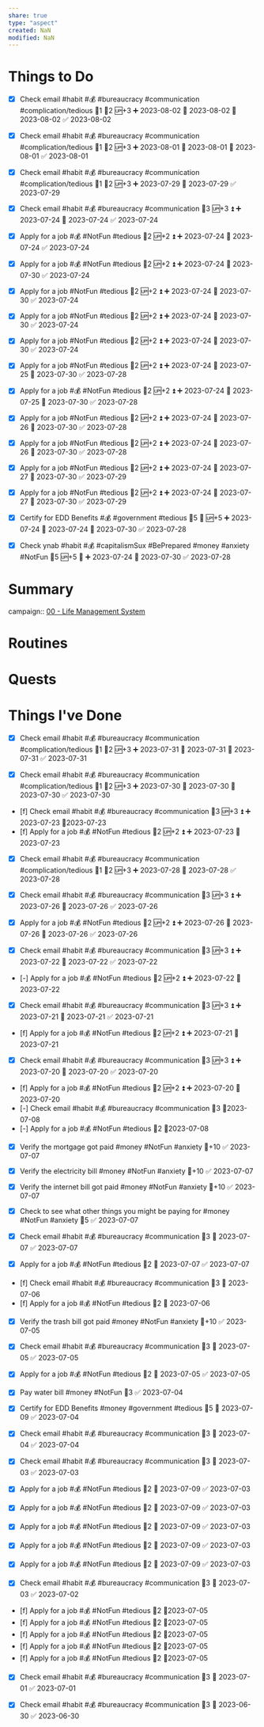 ```yaml
---
share: true
type: "aspect"
created: NaN 
modified: NaN
---
```


# Things to Do
- [x] Check email #habit #💰 #bureaucracy #communication #complication/tedious 🍅1 🥄2 🆙+3 ➕ 2023-08-02 🛫 2023-08-02 📅 2023-08-02 ✅ 2023-08-02
- [x] Check email #habit #💰 #bureaucracy #communication #complication/tedious 🍅1 🥄2 🆙+3 ➕ 2023-08-01 🛫 2023-08-01 📅 2023-08-01 ✅ 2023-08-01

- [x] Check email #habit #💰 #bureaucracy #communication #complication/tedious 🍅1 🥄2 🆙+3 ➕ 2023-07-29 📅 2023-07-29 ✅ 2023-07-29


- [x] Check email #habit #💰 #bureaucracy #communication 🥄3 🆙+3 ⏫ ➕ 2023-07-24 📅 2023-07-24 ✅ 2023-07-24
- [x] Apply for a job #💰 #NotFun #tedious 🥄2 🆙+2 ⏫ ➕ 2023-07-24 📅 2023-07-24 ✅ 2023-07-24
- [x] Apply for a job #💰 #NotFun #tedious 🥄2 🆙+2 ⏫ ➕ 2023-07-24 📅 2023-07-30 ✅ 2023-07-24
- [x] Apply for a job #NotFun #tedious 🥄2 🆙+2 ⏫ ➕ 2023-07-24 📅 2023-07-30 ✅ 2023-07-24
- [x] Apply for a job #NotFun #tedious  🥄2 🆙+2 ⏫ ➕ 2023-07-24 📅 2023-07-30 ✅ 2023-07-24
- [x] Apply for a job #NotFun #tedious  🥄2 🆙+2 ⏫ ➕ 2023-07-24 📅 2023-07-30 ✅ 2023-07-24
- [x] Apply for a job #NotFun #tedious  🥄2 🆙+2 ⏫ ➕ 2023-07-24 🛫 2023-07-25 📅 2023-07-30 ✅ 2023-07-28
- [x] Apply for a job #💰 #NotFun #tedious 🥄2 🆙+2 ⏫ ➕ 2023-07-24 🛫 2023-07-25 📅 2023-07-30 ✅ 2023-07-28
- [x] Apply for a job #NotFun #tedious 🥄2 🆙+2 ⏫ ➕ 2023-07-24 🛫 2023-07-26 📅 2023-07-30 ✅ 2023-07-28
- [x] Apply for a job #NotFun #tedious  🥄2 🆙+2 ⏫ ➕ 2023-07-24 🛫 2023-07-26 📅 2023-07-30 ✅ 2023-07-28
- [x] Apply for a job #NotFun #tedious  🥄2 🆙+2 ⏫ ➕ 2023-07-24 🛫 2023-07-27 📅 2023-07-30 ✅ 2023-07-29
- [x] Apply for a job #NotFun #tedious  🥄2 🆙+2 ⏫ ➕ 2023-07-24 🛫 2023-07-27 📅 2023-07-30 ✅ 2023-07-29
- [x] Certify for EDD Benefits #💰 #government #tedious 🥄5 🔺 🆙+5 ➕ 2023-07-24 🛫 2023-07-24 📅 2023-07-30 ✅ 2023-07-28
- [x] Check ynab #habit #💰 #capitalismSux #BePrepared #money #anxiety #NotFun  🥄5 🆙+5 🔼 ➕ 2023-07-24 📅 2023-07-30 ✅ 2023-07-28
# Summary
campaign:: [00 - Life Management System](../../00%20-%20Life%20Management%20System/00%20-%20Life%20Management%20System.md)

# Routines

# Quests

# Things I've Done





- [x] Check email #habit #💰 #bureaucracy #communication #complication/tedious 🍅1 🥄2 🆙+3 ➕ 2023-07-31 🛫 2023-07-31 📅 2023-07-31 ✅ 2023-07-31


- [x] Check email #habit #💰 #bureaucracy #communication #complication/tedious 🍅1 🥄2 🆙+3 ➕ 2023-07-30 🛫 2023-07-30 📅 2023-07-30 ✅ 2023-07-30


- [f] Check email #habit #💰 #bureaucracy #communication 🥄3 🆙+3 ⏫ ➕ 2023-07-23 📆2023-07-23
- [f] Apply for a job #💰 #NotFun #tedious 🥄2 🆙+2 ⏫ ➕ 2023-07-23 📆2023-07-23

- [x] Check email #habit #💰 #bureaucracy #communication #complication/tedious 🍅1 🥄2 🆙+3 ➕ 2023-07-28 📅 2023-07-28 ✅ 2023-07-28

- [x] Check email #habit #💰 #bureaucracy #communication 🥄3 🆙+3 ⏫ ➕ 2023-07-26 📅 2023-07-26 ✅ 2023-07-26
- [x] Apply for a job #💰 #NotFun #tedious  🥄2 🆙+2 ⏫ ➕ 2023-07-26 🛫 2023-07-26 📅 2023-07-26 ✅ 2023-07-26


- [x] Check email #habit #💰 #bureaucracy #communication 🥄3 🆙+3 ⏫ ➕ 2023-07-22 📅 2023-07-22 ✅ 2023-07-22
- [-] Apply for a job #💰 #NotFun #tedious 🥄2 🆙+2 ⏫ ➕ 2023-07-22 📅 2023-07-22



- [x] Check email #habit #💰 #bureaucracy #communication 🥄3 🆙+3 ⏫ ➕ 2023-07-21 📅 2023-07-21 ✅ 2023-07-21
- [f] Apply for a job #💰 #NotFun #tedious 🥄2 🆙+2 ⏫ ➕ 2023-07-21 📅 2023-07-21


- [x] Check email #habit #💰 #bureaucracy #communication 🥄3 🆙+3 ⏫ ➕ 2023-07-20 📅 2023-07-20 ✅ 2023-07-20
- [f] Apply for a job #💰 #NotFun #tedious 🥄2 🆙+2 ⏫ ➕ 2023-07-20 📅 2023-07-20
- [-] Check email #habit #💰 #bureaucracy #communication 🥄3 📆2023-07-08
- [-] Apply for a job #💰 #NotFun #tedious  🥄2 📆2023-07-08
- [x] Verify the mortgage got paid #money #NotFun #anxiety 🥄+10 ✅ 2023-07-07
- [x] Verify the electricity bill #money #NotFun #anxiety 🥄+10 ✅ 2023-07-07
- [x] Verify the internet bill got paid #money #NotFun #anxiety 🥄+10 ✅ 2023-07-07
- [x] Check to see what other things you might be paying for #money #NotFun #anxiety 🥄5 ✅ 2023-07-07

- [x] Check email #habit #💰 #bureaucracy #communication 🥄3 📅 2023-07-07 ✅ 2023-07-07
- [x] Apply for a job #💰 #NotFun #tedious  🥄2 📅 2023-07-07 ✅ 2023-07-07
- [f] Check email #habit #💰 #bureaucracy #communication 🥄3 📅 2023-07-06 
- [f] Apply for a job #💰 #NotFun #tedious  🥄2 📅 2023-07-06

- [x] Verify the trash bill got paid #money #NotFun #anxiety 🥄+10 ✅ 2023-07-05
- [x] Check email #habit #💰 #bureaucracy #communication 🥄3 📅 2023-07-05 ✅ 2023-07-05
- [x] Apply for a job #💰 #NotFun #tedious  🥄2 📅 2023-07-05 ✅ 2023-07-05

- [x] Pay water bill #money #NotFun 🥄3 ✅ 2023-07-04


- [x] Certify for EDD Benefits #money #government #tedious 🥄5 📅 2023-07-09 ✅ 2023-07-04
- [x] Check email #habit #💰 #bureaucracy #communication 🥄3 📅 2023-07-04 ✅ 2023-07-04
- [x] Check email #habit #💰 #bureaucracy #communication 🥄3 📅 2023-07-03 ✅ 2023-07-03

- [x] Apply for a job #💰 #NotFun #tedious  🥄2 📅 2023-07-09 ✅ 2023-07-03
- [x] Apply for a job #💰 #NotFun #tedious 🥄2 📅 2023-07-09 ✅ 2023-07-03
- [x] Apply for a job #💰 #NotFun #tedious 🥄2 📅 2023-07-09 ✅ 2023-07-03
- [x] Apply for a job #💰 #NotFun #tedious 🥄2 📅 2023-07-09 ✅ 2023-07-03
- [x] Apply for a job #💰 #NotFun #tedious 🥄2 📅 2023-07-09 ✅ 2023-07-03
- [x] Check email #habit #💰 #bureaucracy #communication 🥄3 📅 2023-07-03 ✅ 2023-07-02
- [f] Apply for a job #💰 #NotFun #tedious  🥄2 📆2023-07-05
- [f] Apply for a job #💰 #NotFun #tedious 🥄2 📆2023-07-05
- [f] Apply for a job #💰 #NotFun #tedious 🥄2 📆2023-07-05
- [f] Apply for a job #💰 #NotFun #tedious 🥄2 📆2023-07-05
- [f] Apply for a job #💰 #NotFun #tedious 🥄2 📆2023-07-05
- [x] Check email #habit #💰 #bureaucracy #communication 🥄3 📅 2023-07-01 ✅ 2023-07-01
- [x] Check email #habit #💰 #bureaucracy #communication 🥄3 📅 2023-06-30 ✅ 2023-06-30











